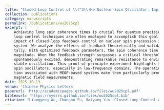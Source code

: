 ```yaml
---
title: "Closed-Loop Control of \\(^3\\)He Nuclear Spin Oscillator: Implementation via Metastability Exchange Optical Pumping (MEOP)"
collection: publications
category: manuscripts
permalink: /publications/wu2025cpl
excerpt: |
    Achieving long spin coherence times is crucial for quantum precision measurements, and closed-
    loop control techniques are often employed to accomplish this goal. Here, we demonstrate the
    impact of closed-loop feedback control on nuclear spin precession in a MEOP-based polarized \\(^3\\)He
    system. We analyze the effects of feedback theoretically and validate our predictions experimen-
    tally. With optimized feedback parameters, the spin coherence time \\(T_2\\) is extended by an order of
    magnitude. When the feedback strength surpasses a critical threshold, robust maser oscillations are
    spontaneously excited, demonstrating remarkable resistance to environmental noise and maintaining
    stable oscillation. This proof-of-principle experiment highlights the viability of MEOP-based \\(^3\\)He
    spin oscillators, especially in low-frequency domains. The operational simplicity and easy integra-
    tion associated with MEOP-based systems make them particularly promising for fast, high-precision
    magnetic field measurements.
date: 2025-10-13
venue: 'Chinese Physics Letters'
paperurl: 'http://academicpages.github.io/files/wu2025cpl.pdf'
bibtexurl: 'https://myerrs.github.io/files/wu2025cpl.bib'
citation: "Liangyong Wu, Changbo Fu, Haiyang Yan. Closed-Loop Control of \\(^3\\)He Nuclear Spin Oscillator: Implementation via Metastability Exchange Optical Pumping (MEOP)[J]. Chin. Phys. Lett."
---
```


